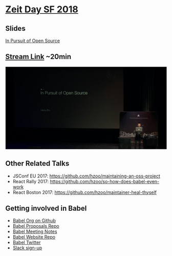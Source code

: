 # [Zeit Day SF 2018](https://zeit.co/day)

## Slides

[In Pursuit of Open Source](http://henryzoo.com/in-pursuit-of-open-source/)

## [Stream Link](https://youtu.be/XzusKDb9cHs?t=15m34s) ~20min

[![](talk.png)](https://youtu.be/XzusKDb9cHs?t=15m34s)

## Other Related Talks

- JSConf EU 2017: https://github.com/hzoo/maintaining-an-oss-project
- React Rally 2017: https://github.com/hzoo/so-how-does-babel-even-work
- React Boston 2017: https://github.com/hzoo/maintainer-heal-thyself

## Getting involved in Babel
- [Babel Org on Github](https://github.com/babel)
- [Babel Proposals Repo](https://github.com/babel/proposals)
- [Babel Meeting Notes](https://github.com/babel/notes)
- [Babel Website Repo](https://github.com/babel/website)
- [Babel Twitter](https://twitter.com/babeljs)
- [Slack sign-up](slack.babeljs.io)
